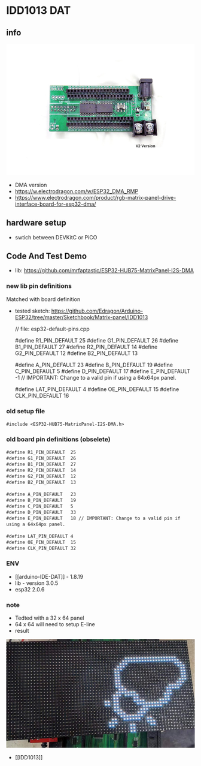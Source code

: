 
# IDD1013 DAT


## info 
![](2022-07-26-17-41-46.png)

- DMA version 
- https://w.electrodragon.com/w/ESP32_DMA_RMP
- https://www.electrodragon.com/product/rgb-matrix-panel-drive-interface-board-for-esp32-dma/




## hardware setup 

- swtich between DEVKitC or PiCO 

## Code And Test Demo 

- lib: https://github.com/mrfaptastic/ESP32-HUB75-MatrixPanel-I2S-DMA



### new lib pin definitions 

Matched with board definition 
- tested sketch: https://github.com/Edragon/Arduino-ESP32/tree/master/Sketchbook/Matrix-panel/IDD1013


    // file: esp32-default-pins.cpp

    #define R1_PIN_DEFAULT  25
    #define G1_PIN_DEFAULT  26
    #define B1_PIN_DEFAULT  27
    #define R2_PIN_DEFAULT  14
    #define G2_PIN_DEFAULT  12
    #define B2_PIN_DEFAULT  13

    #define A_PIN_DEFAULT   23
    #define B_PIN_DEFAULT   19
    #define C_PIN_DEFAULT   5
    #define D_PIN_DEFAULT   17
    #define E_PIN_DEFAULT   -1 // IMPORTANT: Change to a valid pin if using a 64x64px panel.
                
    #define LAT_PIN_DEFAULT 4
    #define OE_PIN_DEFAULT  15
    #define CLK_PIN_DEFAULT 16



### old setup file 

    #include <ESP32-HUB75-MatrixPanel-I2S-DMA.h>

### old board pin definitions (obselete)

    #define R1_PIN_DEFAULT  25
    #define G1_PIN_DEFAULT  26
    #define B1_PIN_DEFAULT  27
    #define R2_PIN_DEFAULT  14
    #define G2_PIN_DEFAULT  12
    #define B2_PIN_DEFAULT  13

    #define A_PIN_DEFAULT   23
    #define B_PIN_DEFAULT   19
    #define C_PIN_DEFAULT   5
    #define D_PIN_DEFAULT   33
    #define E_PIN_DEFAULT   18 // IMPORTANT: Change to a valid pin if using a 64x64px panel.
            
    #define LAT_PIN_DEFAULT 4
    #define OE_PIN_DEFAULT  15
    #define CLK_PIN_DEFAULT 32


### ENV 
- [[arduino-IDE-DAT]] - 1.8.19
- lib - version 3.0.5
- esp32 2.0.6




### note

- Tedted with a 32 x 64 panel 
- 64 x 64 will need to setup E-line
- result 


![](32-17-14-03-02-2023.png)

- [[IDD1013]]